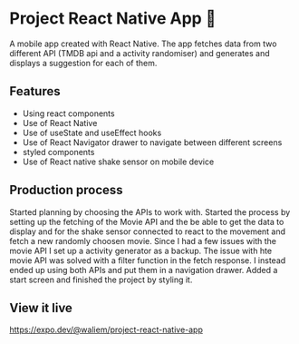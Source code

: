 # Project React Native App 📱

A mobile app created with React Native. The app fetches data from two different API (TMDB api and a activity randomiser) and generates and displays a suggestion for each of them.

## Features

- Using react components
- Use of React Native
- Use of useState and useEffect hooks
- Use of React Navigator drawer to navigate between different screens
- styled components
- Use of React native shake sensor on mobile device

## Production process

Started planning by choosing the APIs to work with. Started the process by setting up the fetching of the Movie API and the be able to get the data to display and for the shake sensor connected to react to the movement and fetch a new randomly choosen movie. Since I had a few issues with the movie API I set up a activity generator as a backup. The issue with hte movie API was solved with a filter function in the fetch response. I instead ended up using both APIs and put them in a navigation drawer. Added a start screen and finished the project by styling it.

## View it live

https://expo.dev/@waliem/project-react-native-app
